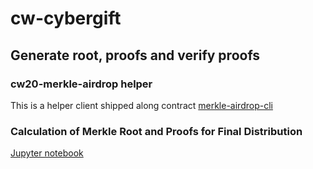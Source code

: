 # cw-cybergift

## Generate root, proofs and verify proofs

### cw20-merkle-airdrop helper
This is a helper client shipped along contract
[merkle-airdrop-cli](https://github.com/CosmWasm/cw-tokens/tree/main/contracts/cw20-merkle-airdrop/helpers)

### Calculation of Merkle Root and Proofs for Final Distribution
[Jupyter notebook](testdata/generate_test_data/gift_final_merkle_tree.ipynb)